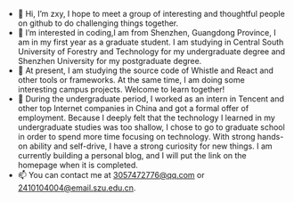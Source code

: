 - 👋 Hi, I’m zxy, I hope to meet a group of interesting and thoughtful people on github to do challenging things together.
- 👀 I’m interested in coding,I am from Shenzhen, Guangdong Province, I am in my first year as a graduate student. I am studying in Central South University of Forestry and Technology for my undergraduate degree and Shenzhen University for my postgraduate degree.
- 🌱 At present, I am studying the source code of Whistle and React and other tools or frameworks. At the same time, I am doing some interesting campus projects. Welcome to learn together!
- 💞️ During the undergraduate period, I worked as an intern in Tencent and other top Internet companies in China and got a formal offer of employment. Because I deeply felt that the technology I learned in my undergraduate studies was too shallow, I chose to go to graduate school in order to spend more time focusing on technology. With strong hands-on ability and self-drive, I have a strong curiosity for new things. I am currently building a personal blog, and I will put the link on the homepage when it is completed.
- 📫 You can contact me at 3057472776@qq.com or 2410104004@email.szu.edu.cn.

<!---
hjhxy/hjhxy is a ✨ special ✨ repository because its `README.md` (this file) appears on your GitHub profile.
You can click the Preview link to take a look at your changes.
--->
